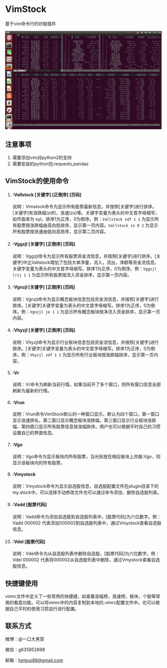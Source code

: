 # VimStock
基于vim命令行的炒股插件

![Alt text](https://github.com/guofh/VimStock/blob/master/VimStock.png)

## 注意事项

1. 需要添加vim对python2的支持
2. 需要安装的python包:requests,pandas

## VimStock的使用命令

1. #### **:Vallstock [关键字] [正倒序] [页码]**  
    
    说明：Vimstock命令为显示所有股票最新信息，并按照[关键字]进行排序。[关键字]有涨跌幅(zdf)，涨速(zs)等。关键字变量为表头的中文首字母缩写，如市盈率为  syl。排序1为正序，0为倒序。例：`Vallstock zdf 1 1` 为显示所有股票按涨跌幅由高向低排序，显示第一页内容。`Vallstock zs 0 2` 为显示所有股票按涨速由低向高排序，显示第二页内容。
    
2. #### **:Vggzjl [关键字] [正倒序] [页码]**  
    
    说明：Vggzjl命令为显示所有股票资金流信息，并按照[关键字]进行排序。[关键字]中比Vallstock增加了包括大单净量，流入，流出，净额等资金流信息。关键字变量为表头的中文首字母缩写。排序1为正序，0为倒序。例：`Vggzjl lrzj 1 1` 为显示所有股票按流入资金排序，显示第一页内容。
    
3. #### **:Vgnzjl [关键字] [正倒序] [页码]**  
    
    说明：Vgnzjl命令为显示概念板块信息包括资金流信息，并按照[关键字]进行排序。[关键字]关键字变量为表头的中文首字母缩写。排序1为正序，0为倒序。例：`Vgnzjl je 1 1` 为显示所有概念板块按净流入资金排序，显示第一页内容。
    
4. #### **:Vhyzjl [关键字] [正倒序] [页码]**  
    
    说明：Vhyzjl命令为显示行业板块信息包括资金流信息，并按照[关键字]进行排序。[关键字]关键字变量为表头的中文首字母缩写。排序1为正序，0为倒序。例：`Vhyzjl zdf 1 1` 为显示所有行业板块按涨跌幅排序，显示第一页内容。
    
4. #### **:Vr**  
    
    说明：Vr命令为刷新当前行情。如果当前开了多个窗口，则所有窗口信息全部刷新为最新的行情。
    
5. #### **:Vrun**  
    
    说明：Vrun命令VimStock默认的一种窗口显示。默认为四个窗口，第一窗口显示涨速排名，第二窗口显示概念板块涨跌幅，第三窗口显示行业板块涨跌幅，第四窗口显示所有股票信息按涨幅排序。用户也可以根据平时自己的习惯设置自己的界面信息。
     
6. #### **:Vgo**
    
    说明：Vgo命令为显示板块内所有股票，当光标放在相应板块上并敲:Vgo，则显示该板块内的所有股票。

7. #### **:Vmystock**
    
    说明：Vmystock命令为显示自选股信息，自选股配置文件在plugin目录下的my.stock中，可以选择手动修改文件也可以通过命令添加、删除自选股列表。

8. #### **:Vadd [股票代码]**
    
    说明：Vadd命令为添加自选股到自选股列表中，[股票代码]为六位数字。例：Vadd 000002 代表添加000002到自选股列表中，通过Vmystock查看自选股信息。

9. #### **:Vdel [股票代码]**
    
    说明：Vdel命令为从自选股列表中删除自选股，[股票代码]为六位数字。例：Vdel 000002 代表将000002从自选股列表中删除，通过Vmystock查看自选股信息。


## 快捷键使用

vimrc文件中定义了一些常用的快捷键，如查看涨幅榜，涨速榜，板块，个股等常用的看盘功能。可以将vimrc中的内容复制到本地的.vimrc配置文件中。也可以根据自己平时的使用习惯自行进行配置。

## 联系方式

微博：@一口大黑郭

微信：g635852898

邮箱：heiguo88@gmail.com
  

